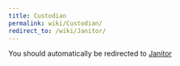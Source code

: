 ```yaml
---
title: Custodian
permalink: wiki/Custodian/
redirect_to: /wiki/Janitor/
---
```


You should automatically be redirected to [Janitor](/wiki/Janitor/)
